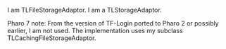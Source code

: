 I am TLFileStorageAdaptor. I am a TLStorageAdaptor.

Pharo 7 note: From the version of TF-Login ported to Pharo 2 or possibly  earlier, I am not used. The implementation uses my subclass TLCachingFileStorageAdaptor.